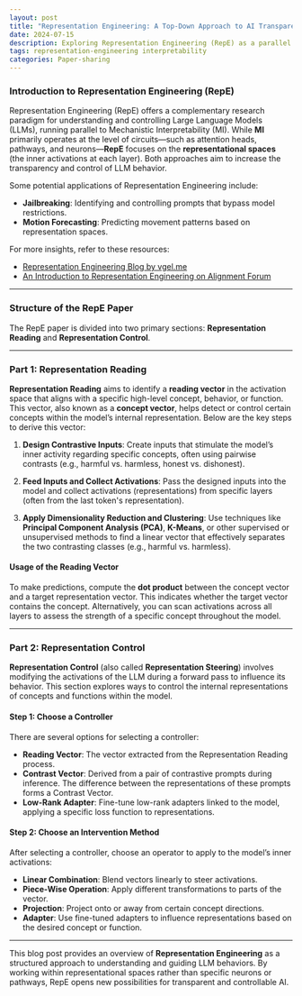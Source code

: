 ```yaml
---
layout: post
title: "Representation Engineering: A Top-Down Approach to AI Transparency"
date: 2024-07-15
description: Exploring Representation Engineering (RepE) as a parallel research paradigm for interpretability and controllability in LLMs.
tags: representation-engineering interpretability
categories: Paper-sharing
---
```


### Introduction to Representation Engineering (RepE)

Representation Engineering (RepE) offers a complementary research paradigm for understanding and controlling Large Language Models (LLMs), running parallel to Mechanistic Interpretability (MI). While **MI** primarily operates at the level of circuits—such as attention heads, pathways, and neurons—**RepE** focuses on the **representational spaces** (the inner activations at each layer). Both approaches aim to increase the transparency and control of LLM behavior.

Some potential applications of Representation Engineering include:
- **Jailbreaking**: Identifying and controlling prompts that bypass model restrictions.
- **Motion Forecasting**: Predicting movement patterns based on representation spaces.

For more insights, refer to these resources:
- [Representation Engineering Blog by vgel.me](https://vgel.me/posts/representation-engineering/)
- [An Introduction to Representation Engineering on Alignment Forum](https://www.alignmentforum.org/posts/3ghj8EuKzwD3MQR5G/an-introduction-to-representation-engineering-an-activation#Activation_Patching)

---

### Structure of the RepE Paper

The RepE paper is divided into two primary sections: **Representation Reading** and **Representation Control**.

---

### Part 1: Representation Reading

**Representation Reading** aims to identify a **reading vector** in the activation space that aligns with a specific high-level concept, behavior, or function. This vector, also known as a **concept vector**, helps detect or control certain concepts within the model’s internal representation. Below are the key steps to derive this vector:

1. **Design Contrastive Inputs**: 
   Create inputs that stimulate the model’s inner activity regarding specific concepts, often using pairwise contrasts (e.g., harmful vs. harmless, honest vs. dishonest).

2. **Feed Inputs and Collect Activations**:
   Pass the designed inputs into the model and collect activations (representations) from specific layers (often from the last token's representation).

3. **Apply Dimensionality Reduction and Clustering**:
   Use techniques like **Principal Component Analysis (PCA)**, **K-Means**, or other supervised or unsupervised methods to find a linear vector that effectively separates the two contrasting classes (e.g., harmful vs. harmless).

#### Usage of the Reading Vector

To make predictions, compute the **dot product** between the concept vector and a target representation vector. This indicates whether the target vector contains the concept. Alternatively, you can scan activations across all layers to assess the strength of a specific concept throughout the model.

---

### Part 2: Representation Control

**Representation Control** (also called **Representation Steering**) involves modifying the activations of the LLM during a forward pass to influence its behavior. This section explores ways to control the internal representations of concepts and functions within the model.

#### Step 1: Choose a Controller

There are several options for selecting a controller:

- **Reading Vector**: The vector extracted from the Representation Reading process.
- **Contrast Vector**: Derived from a pair of contrastive prompts during inference. The difference between the representations of these prompts forms a Contrast Vector.
- **Low-Rank Adapter**: Fine-tune low-rank adapters linked to the model, applying a specific loss function to representations.

#### Step 2: Choose an Intervention Method

After selecting a controller, choose an operator to apply to the model’s inner activations:

- **Linear Combination**: Blend vectors linearly to steer activations.
- **Piece-Wise Operation**: Apply different transformations to parts of the vector.
- **Projection**: Project onto or away from certain concept directions.
- **Adapter**: Use fine-tuned adapters to influence representations based on the desired concept or function.

---

This blog post provides an overview of **Representation Engineering** as a structured approach to understanding and guiding LLM behaviors. By working within representational spaces rather than specific neurons or pathways, RepE opens new possibilities for transparent and controllable AI.

